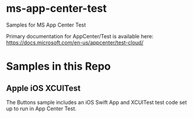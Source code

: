 # ms-app-center-test
Samples for MS App Center Test

Primary documentation for AppCenter/Test is available here: https://docs.microsoft.com/en-us/appcenter/test-cloud/

# Samples in this Repo
## Apple iOS XCUITest
The Buttons sample includes an iOS Swift App and XCUITest test code set up to run in App Center Test.
